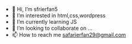 - 👋 Hi, I’m sfrierfan5
- 👀 I’m interested in html,css,wordpress
- 🌱 I’m currently learning JS
- 💞️ I’m looking to collaborate on ...
- 📫 How to reach me safarierfan29@gmail.com

<!---
sfrierfan5725/sfrierfan5725 is a ✨ special ✨ repository because its `README.md` (this file) appears on your GitHub profile.
You can click the Preview link to take a look at your changes.
--->
